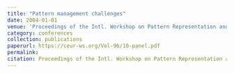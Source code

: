 ```yaml
---
title: "Pattern management challenges"
date: 2004-01-01
venue: 'Proceedings of the Intl. Workshop on Pattern Representation and Management, Heraklion, Greece, March 18, 2004, PaRMa 2004 was held in conjunction with the 9th Int. Conference on Extending Database Technology {(EDBT} 2004)'
category: conferences
collection: publications
paperurl: https://ceur-ws.org/Vol-96/10-panel.pdf
permalink: 
citation: Proceedings of the Intl. Workshop on Pattern Representation and Management, Heraklion, Greece, March 18, 2004, PaRMa 2004 was held in conjunction with the 9th Int. Conference on Extending Database Technology (EDBT 2004).
---
```

